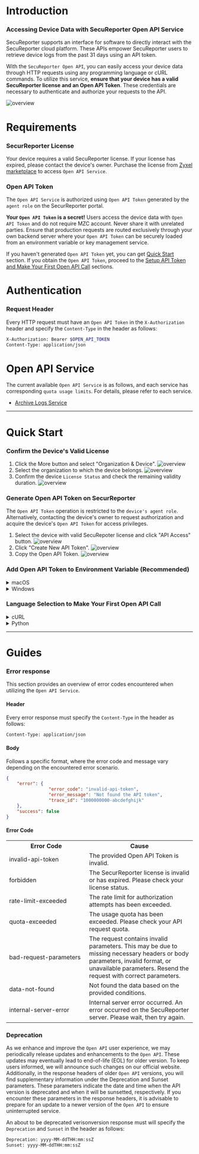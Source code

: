 # Introduction

### Accessing Device Data with SecuReporter Open API Service 

SecuReporter supports an interface for software to directly interact with the SecuReporter cloud platform. These APIs empower SecuReporter users to retrieve device logs from the past 31 days using an API token.  

With the `SecuReporter Open API`, you can easily access your device data through HTTP requests using any programming language or cURL commands. To utilize this service, __ensure that your device has a valid SecuReporter license and an Open API Token__. These credentials are necessary to authenticate and authorize your requests to the API. 

![overview](./images/open-api-guide-1.png)


# Requirements
### SecurReporter License
Your device requires a valid SecuReporter license. If your license has expired, please contact the device's owner. Purchase the license from [Zyxel marketplace](https://marketplace.zyxel.com/) to access `Open API Service`.

### Open API Token
The `Open API Service` is authorized using `Open API Token` generated by the `agent role` on the SecurReporter portal.

__Your `Open API Token` is a secret!__ Users access the device data with `Open API Token` and do not require MZC account. Never share it with unrelated parties. Ensure that production requests are routed exclusively through your own backend server where your `Open API Token` can be securely loaded from an environment variable or key management service.
 
If you haven't generated `Open API Token` yet, you can get [Quick Start](#quick-start) section.
If you obtain the `Open API Token`, proceed to the [Setup API Token and Make Your First Open API Call](#add-open-api-token-to-environment-variable-recommended) sections.

# Authentication
### Request Header
Every HTTP request must have an `Open API Token` in the `X-Authorization` header and specify the `Content-Type` in the header as follows:

```bash
X-Authorization: Bearer $OPEN_API_TOKEN
Content-Type: application/json
```

# Open API Service
The current available `Open API Service` is as follows, and each service has corresponding `quota usage limits`. For details, please refer to each service.

- [Archive Logs Service](./doc/archive-logs-service.md)
---
# Quick Start
### Confirm the Device's Valid License 
1. Click the More button and select "Organization & Device".
![overview](./images/open-api-guide-2.png)
2. Select the organization to which the device belongs.
![overview](./images/open-api-guide-3.png)
2. Confirm the device `License Status` and check the remaining validity duration.
![overview](./images/open-api-guide-4.png)

### Generate Open API Token on SecurReporter
The `Open API Token` operation is restricted to the `device's agent role`. Alternatively, contacting the device's owner to request authorization and acquire the device's `Open API Token` for access privileges.

1. Select the device with valid SecuRepoter license and click "API Access" button.
![overview](./images/open-api-guide-4.png)
2. Click "Create New API Token".
![overview](./images/open-api-guide-5.png)
3. Copy the Open API Token.
![overview](./images/open-api-guide-6.png)

### Add Open API Token to Environment Variable (Recommended)
<details>
    <summary>macOS</summary>

1. Open Terminal
    Launch the Terminal application from your Applications folder.
2. Edit Bash Profile
    In the Terminal window, type and execute the following command to open your bash profile in a text editor:
    ```shell
    vi ~/.bash_profile
    ```
3. Add Environment Variable
    Press `i` to switch the text editor to insert mode.Then, add the following line to set your environment variable, replacing `your-open-api-token` with the token you copied above.

    ```shell
    export OPEN_API_TOKEN='your-open-api-token'
    ```
4. Save and Exit
    Press `esc` to switch the text editor to command mode.Type `:wq` and press enter to save changes and exit the text editor.
5. Load Your Profile
    To apply the changes, execute the following command in the Terminal:
    ```shell
    source ~/.bash_profile
    ```
6. Verify Environment Variable
    To Verify that the environment variable is set correctly, open your Terminal and execute the command below. If set correctly, it should reveal your `Open API Token`.
    ```shell
    echo $OPEN_API_TOKEN
    ```
</details>

<details>
    <summary>Windows</summary>

1. Access System Properties
    Right-click on `This PC` and click on `Properties`.
2. Open Advanced System Settings
    In the System Properties window, click on `Advanced system settings`.
3. Navigate to Environment Variables
    Click the `Environment Variables` button.
4. Add Environment Variables
    Under the `System variables` section, click `New...`.Then, add the following information to set your environment variable, replacing `your-open-api-token` with the token you copied above.
    `variable: OPEN_API_TOKEN`
    `vairable value: 'your-open-api-token'`
5. Verify Environment Variable
    Open a new Command Prompt.Then,type the following command and press Enter. If set correctly, it should reveal your `Open API Token`.
    ```
    echo %OPEN_API_TOKEN%
    ```
</details>

### Language Selection to Make Your First Open API Call

<details>
  <summary>cURL
  </summary>

### Setup cURL
To check if you have cURL installed, open your Command Prompt or Terminal.Enter the word `curl` and then press return/enter. If you receive an error stating that cURL is not found, you can install it by following the instructions available on the [cURL GitHub repository](https://github.com/curl/curl).


### Make Your First Open API Request
Let us try to make your first `Open API` Request: Download device's archive logs.
1. Open the Command Prompt/Terminal.
2. Replace the information below and enter the command into the Command Prompt/Terminal
    - Replace `yyyy-MM-dd` with a date within the past 31 days (excluding the current date) using the yyyy-mm-dd format.
    - `mydir` with your actual download folder path on your computer.
    <details>
        <summary>macOS</summary>

    ```shell
    curl -X POST \
    https://secureporter.cloudcnm.zyxel.com/open-api/v1/archive-logs/download \
    -H "Content-Type: application/json" \
    -H "X-Authorization: Bearer $OPEN_API_TOKEN" \
    -d "{\"device_date\":\"yyyy-MM-dd\"}" \
    -o mydir/archive.tar 
    ```
    </details>

    <details>
        <summary>Window</summary>

    ```shell
    curl -X POST ^
    https://secureporter.cloudcnm.zyxel.com/open-api/v1/archive-logs/download ^
    -H "Content-Type: application/json" ^
    -H "X-Authorization: Bearer %OPEN_API_TOKEN%" ^
    -d "{\"device_date\":\"yyyy-MM-dd\"}" ^
    -o mydir\archive.tar
    ```
    </details>
3. start to download file to your folder.

### Validate the Tar File
To extract archive logs from a tar file, use the following steps and you may receive one or more gzip log archives of the device.

<details>
    <summary>macOS</summary>

  1. Open Terminal.
  2. Replace mydir with your actual download folder path and enter the command into the Terminal.

  ```shell
  tar -xvf mydir/archive.tar 
  ```

</details>

<details>
    <summary>Windows</summary>

  1. Use your preferred extraction tool or opt for 7-Zip for efficient file decompression.Install 7-zip by following the instructions available on the [official 7-zip website](https://www.7-zip.org/).

  2. Right-click on the archive file.
  3. Select "Extract Here" to extract the files to the current directory.

</details>

##### Handling Extraction Errors
If you encounter an error message while extracting the archive logs, you can inspect the tar file for more details:

<details>
    <summary>macOS</summary>

```shell
cat mydir/archive.tar 
```
</details>

<details>
    <summary>Window</summary>

```shell
type mydir\archive.tar 
```
</details>

This command allows you to view more information on error messages and how to correct your cURL command, refer to the [Error Code](#error-code) section.

Congratulations!
Complete your first `Open API` request! Let us explore more information about `Open API`!

</details>

<details>
  <summary>Python
  </summary>


### Setup Python
To check if you have Python installed, open your Command Prompt or Terminal. Enter the word `python` and then press return/enter. If you receive an error stating that python is not found, you can install it by following the instructions available on the [official python website](https://www.python.org/downloads/). To use the `Requests` library, you need at least `Python 3.8 or newer`.

### Create and Activate a Virtual Environment
Create a project directory and create a virtual environment. You can follow [official python venv document](https://docs.python.org/3/library/venv.html) to create your virtual environment.

Activate the Virtual Environment after creating the virtual environment.

<details>
 <summary>macOS</summary>

  ```bash
  source your-virtual-environment-path/bin/activate
  ```
</details>

<details>
 <summary>Windows</summary>
 
  ```bash
  your-virtual-environment-path\Scripts\activate
  ```
</details>

### Update Pip Library and Install the Requests Library
update `pip` to the latest version.
```bash
pip install --upgrade pip
pip install --upgrade requests
```

### Confirm the Requests Library Installed
If you install `requests` library success, it display the requests library version.

```bash
pip list | grep requests
```

### Make Your First Open API Request
The first `Open API` request should be to download the Zyxel Device’s archived logs from SecuReporter using the Python request library. Then, create a file named test.py using the Terminal or Command line or an IDE.

1. Replace the following information:
  - Replace `yyyy-MM-dd` with a date within the past 31 days (excluding the current date) using the yyyy-mm-dd format.
  - Replace `mydir` with the path to the download folder on your computer.
2. Copy and paste one of the examples below into `test.py`.

    ```python
    import os
    import requests

    # Open API endpoint
    open_api_url = "https://secureporter.cloudcnm.zyxel.com/open-api/v1/archive-logs/download"
    open_api_token = os.getenv('OPEN_API_TOKEN')
    # Save tar file path
    # Replace "mydir" with your actual download folder path
    tar_file_path = 'mydir/archive.tar'

    # Define the headers and payload
    headers = {
        "X-Authorization": f"Bearer {open_api_token}",
        "Content-Type": "application/json"
    }
    # Replace "yyyy-MM-dd" with a single day within the past 31 days (excluding the current day)
    payload = {
        "device_date":"yyyy-MM-dd"
    }
    # Make the POST request
    response = requests.post(open_api_url, headers=headers, json=payload)
    content = response.content
    # Check the response
    if response.status_code == 200:
        content_type = response.headers['Content-Type']

        if content_type == 'application/x-tar':
            with open(tar_file_path, 'wb') as tar_file:
                tar_file.write(content)
            print("Request successed!")
            print("Download Tar File Path:", tar_file_path)
        else:
            print("Request failed!")
            print("Response:", content)
    else:
        print("Request failed!")
        print("Status code:", response.status_code)
        print("Response:", content)
    ```
3. Run the Python script using your IDE, or via the command line 

    ```bash
    python test.py
    ```
    ##### Handling Extraction Errors
    If you encounter an error message while download the archive logs, you can inspect error code for more details, and refer to the [Error Code](#error-code) section.

4. After executing the sample code, download device's archive log to your folder.

Congratulations!
Complete your first `Open API` request! Let us explore more information about `Open API`!
</details>

---
# Guides
### Error response
This section provides an overview of error codes encountered when utilizing the `Open API Service`.

#### Header
Every error response must specify the `Content-Type` in the header as follows:

```bash
Content-Type: application/json
```
#### Body
Follows a specific format, where the error code and message vary depending on the encountered error scenario.
```json
{
    "error": {
                "error_code": "invalid-api-token",
                "error_message": "Not found the API token",
                "trace_id": "1000000000-abcdefghijk"
    },
    "success": false
}
```
#### Error Code

<table>
  <tr>
    <th style="width: 200px;">Error Code</th>
    <th>Cause</th>
  </tr>
  <tr>
    <td>invalid-api-token</td>
    <td>The provided Open API Token is invalid.</td>
  </tr>
  <tr>
    <td>forbidden</td>
    <td>The SecurReporter license is invalid or has expired. Please check your license status.</td>
  </tr>
  <tr>
    <td>rate-limit-exceeded</td>
    <td>The rate limit for authorization attempts has been exceeded.</td>
  </tr>
  <tr>
    <td>quota-exceeded</td>
    <td>The usage quota has been exceeded. Please check your API request quota.</td>
  </tr>
  <tr>
    <td>bad-request-parameters</td>
    <td>The request contains invalid parameters. This may be due to missing necessary headers or body parameters, invalid format, or unavailable parameters. Resend the request with correct parameters.</td>
  </tr>
  <tr>
    <td>data-not-found</td>
    <td>Not found the data based on the provided conditions.</td>
  </tr>
  <tr>
    <td>internal-server-error</td>
    <td>Internal server error occurred. An error occurred on the SecuReporter server. Please wait, then try again.</td>
  </tr>
</table>

### Deprecation
As we enhance and improve the `Open API` user experience, we may periodically release updates and enhancements to the `Open API`. These updates may eventually lead to end-of-life (EOL) for older version. To keep users informed, we will announce such changes on our official website. Additionally, in the response headers of older `Open API` versions, you will find supplementary information under the Deprecation and Sunset parameters. These parameters indicate the date and time when the API version is deprecated and when it will be sunsetted, respectively. If you encounter these parameters in the response headers, it is advisable to prepare for an update to a newer version of the `Open API` to ensure uninterrupted service.

An about to be deprecated verisonversion response must will specify the `Deprecation` and `Sunset` in the header as follows:

```bash
Deprecation: yyyy-MM-ddTHH:mm:ssZ
Sunset: yyyy-MM-ddTHH:mm:ssZ
```
